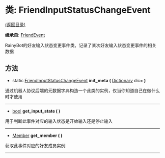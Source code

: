 # 类: FriendInputStatusChangeEvent  
[(返回目录)](README.md)  
  
**继承自:** [FriendEvent](FriendEvent.md)  
  
RainyBot的好友输入状态变更事件类，记录了某次好友输入状态变更事件的相关数据  
  
## 方法 
  
- static [FriendInputStatusChangeEvent](FriendInputStatusChangeEvent.md) **init_meta (** [Dictionary](https://docs.godotengine.org/en/latest/classes/class_dictionary.html) dic= **)**  
  
通过机器人协议后端的元数据字典构造一个此类的实例，仅当你知道自己在做什么时才使用  
  
---  
  
-  [bool](https://docs.godotengine.org/en/latest/classes/class_bool.html) **get_input_state ( )**  
  
用于判断此事件对应的输入状态是开始输入还是停止输入  
  
---  
  
-  [Member](Member.md) **get_member ( )**  
  
获取此事件对应的好友成员实例  
  
---  
  

